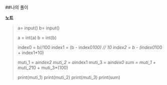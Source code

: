 ##나의 풀이

**노트**
>a= input()
>b= input()
>
>a = int(a)
>b = int(b)
>
>index0 = b//100
>index1 = (b - index0*100) // 10
>index2 = b - (index0*100 + index1*10)
>
>muti_1 = a*index2
>muti_2 = a*index1
>muti_3 = a*index0
>sum = muti_1 + muti_2*10 + muti_3*(100)
>
>print(muti_1)
>print(muti_2)
>print(muti_3)
>print(sum)
